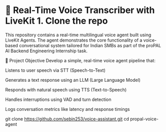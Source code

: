 # 📝 Real-Time Voice Transcriber with LiveKit 1. Clone the repo
This repository contains a real-time multilingual voice agent built using LiveKit Agents. The agent demonstrates the core functionality of a voice-based conversational system tailored for Indian SMBs as part of the proPAL AI Backend Engineering Internship task.

🧠 Project Objective
Develop a simple, real-time voice agent pipeline that:

Listens to user speech via STT (Speech-to-Text)

Generates a text response using an LLM (Large Language Model)

Responds with natural speech using TTS (Text-to-Speech)

Handles interruptions using VAD and turn detection

Logs conversation metrics like latency and response timings


git clone https://github.com/sebin253/voice-assistant.git
cd propal-voice-agent


